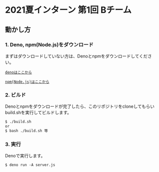 # 2021夏インターン 第1回 Bチーム

## 動かし方

### 1. Deno, npm(Node.js)をダウンロード

まずはダウンロードしていない方は、Denoとnpmをダウンロードしてください。

[`denoはここから`](https://deno.land/)  

[`npm(Node.js)はここから`](https://nodejs.org/en/)

### 2. ビルド

Denoとnpmをダウンロードが完了したら、このリポジトリをcloneしてもらいbuild.shを実行してビルドします。

```txt
$ ./build.sh
or
$ bash ./build.sh 等
```

### 3. 実行

Denoで実行します。

```txt
$ deno run -A server.js
```
